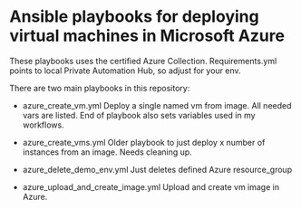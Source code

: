 # Ansible playbooks for deploying virtual machines in Microsoft Azure

These playbooks uses the certified Azure Collection. Requirements.yml points to local Private Automation Hub, so adjust for your env.

There are two main playbooks in this repository:
- azure_create_vm.yml 
Deploy a single named vm from image. All needed vars are listed. End of playbook also sets variables used in my workflows. 

- azure_create_vms.yml
Older playbook to just deploy x number of instances from an image. Needs cleaning up.

- azure_delete_demo_env.yml
Just deletes defined Azure resource_group

- azure_upload_and_create_image.yml
Upload and create vm image in Azure.


